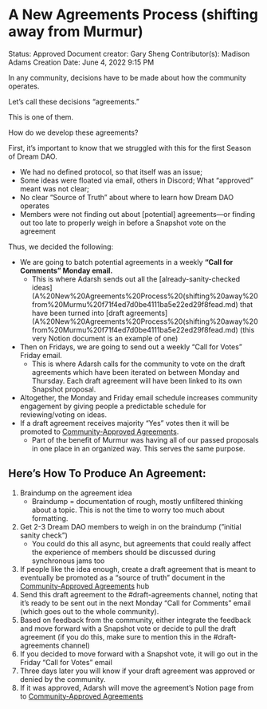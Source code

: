 # A New Agreements Process (shifting away from Murmur)

Status: Approved
Document creator: Gary Sheng
Contributor(s): Madison Adams
Creation Date: June 4, 2022 9:15 PM

In any community, decisions have to be made about how the community operates.

Let’s call these decisions “agreements.”

This is one of them.

How do we develop these agreements?

First, it’s important to know that we struggled with this for the first Season of Dream DAO.

- We had no defined protocol, so that itself was an issue;
- Some ideas were floated via email, others in Discord; What “approved” meant was not clear;
- No clear “Source of Truth” about where to learn how Dream DAO operates
- Members were not finding out about [potential] agreements—or finding out too late to properly weigh in before a Snapshot vote on the agreement

Thus, we decided the following:

- We are going to batch potential agreements in a weekly **“Call for Comments” Monday email.**
    - This is where Adarsh sends out all the [already-sanity-checked ideas](A%20New%20Agreements%20Process%20(shifting%20away%20from%20Murmu%20f71f4ed7d0be4111ba5e22ed29f8fead.md) that have been turned into [draft agreements](A%20New%20Agreements%20Process%20(shifting%20away%20from%20Murmu%20f71f4ed7d0be4111ba5e22ed29f8fead.md) (this very Notion document is an example of one)
- Then on Fridays, we are going to send out a weekly “Call for Votes” Friday email.
    - This is where Adarsh calls for the community to vote on the draft agreements which have been iterated on between Monday and Thursday. Each draft agreement will have been linked to its own Snapshot proposal.
- Altogether, the Monday and Friday email schedule increases community engagement by giving people a predictable schedule for reviewing/voting on ideas.
- If a draft agreement receives majority “Yes” votes then it will be promoted to [Community-Approved Agreements](../Community-Approved%20Agreements%208a69d0fe98644312a618f9f7dbd985a2.md).
    - Part of the benefit of Murmur was having all of our passed proposals in one place in an organized way. This serves the same purpose.

## Here’s How To Produce An Agreement:

1. Braindump on the agreement idea
    - Braindump = documentation of rough, mostly unfiltered thinking about a topic. This is not the time to worry too much about formatting.
2. Get 2-3 Dream DAO members to weigh in on the braindump (”initial sanity check”)
    - You could do this all async, but agreements that could really affect the experience of members should be discussed during synchronous jams too
3. If people like the idea enough, create a draft agreement that is meant to eventually be promoted as a “source of truth” document in the [Community-Approved Agreements](../Community-Approved%20Agreements%208a69d0fe98644312a618f9f7dbd985a2.md) hub
4. Send this draft agreement to the #draft-agreements channel, noting that it’s ready to be sent out in the next Monday “Call for Comments” email (which goes out to the whole community).
5. Based on feedback from the community, either integrate the feedback and move forward with a Snapshot vote or decide to pull the draft agreement (if you do this, make sure to mention this in the #draft-agreements channel)
6. If you decided to move forward with a Snapshot vote, it will go out in the Friday “Call for Votes” email
7. Three days later you will know if your draft agreement was approved or denied by the community.
8. If it was approved, Adarsh will move the agreement’s Notion page from [](../Design%20Documents%20&%20Braindumps%2096c62424d0454ec2bd5170ad5dce5dae.md) to [Community-Approved Agreements](../Community-Approved%20Agreements%208a69d0fe98644312a618f9f7dbd985a2.md)